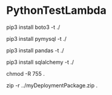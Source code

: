 # PythonTestLambda

pip3 install boto3 -t ./

pip3 install pymysql -t ./

pip3 install pandas -t ./

pip3 install sqlalchemy -t ./

chmod -R 755 .

zip -r ../myDeploymentPackage.zip .
